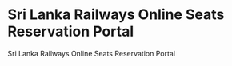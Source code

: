 # Sri Lanka Railways Online Seats Reservation Portal
Sri Lanka Railways Online Seats Reservation Portal
